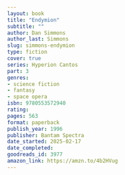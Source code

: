 ```yaml
---
layout: book
title: "Endymion"
subtitle: ""
author: Dan Simmons
author_last: Simmons
slug: simmons-endymion
type: fiction
cover: true
series: Hyperion Cantos
part: 3
genres:
- science fiction
- fantasy
- space opera
isbn: 9780553572940
rating: 
pages: 563
format: paperback
publish_year: 1996
publisher: Bantam Spectra
date_started: 2025-02-17
date_completed: 
goodreads_id: 3977
amazon_link: https://amzn.to/4b2HVug
---
```

